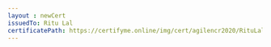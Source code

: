 ```yaml
--- 
layout : newCert 
issuedTo: Ritu Lal 
certificatePath: https://certifyme.online/img/cert/agilencr2020/RituLal_05f69.png
--- 
```

